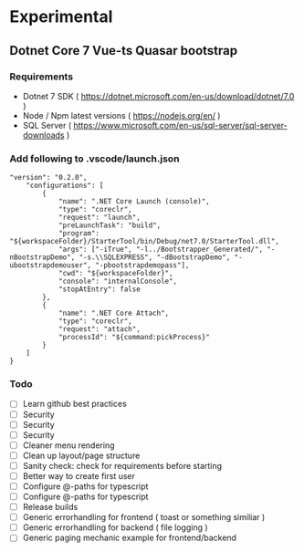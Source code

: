 # Experimental
## Dotnet Core 7 Vue-ts Quasar bootstrap

### Requirements

* Dotnet 7 SDK ( https://dotnet.microsoft.com/en-us/download/dotnet/7.0 )
* Node / Npm latest versions ( https://nodejs.org/en/ )
* SQL Server ( https://www.microsoft.com/en-us/sql-server/sql-server-downloads )

### Add following to .vscode/launch.json

```
"version": "0.2.0",
    "configurations": [
        {
            "name": ".NET Core Launch (console)",
            "type": "coreclr",
            "request": "launch",
            "preLaunchTask": "build",
            "program": "${workspaceFolder}/StarterTool/bin/Debug/net7.0/StarterTool.dll",
            "args": ["-iTrue", "-l../Bootstrapper_Generated/", "-nBootstrapDemo", "-s.\\SQLEXPRESS", "-dBootstrapDemo", "-ubootstrapdemouser", "-pbootstrapdemopass"],
            "cwd": "${workspaceFolder}",
            "console": "internalConsole",
            "stopAtEntry": false
        },
        {
            "name": ".NET Core Attach",
            "type": "coreclr",
            "request": "attach",
            "processId": "${command:pickProcess}"
        }
    ]
}
```

### Todo

- [ ] Learn github best practices
- [ ] Security
- [ ] Security
- [ ] Security
- [ ] Cleaner menu rendering
- [ ] Clean up layout/page structure
- [ ] Sanity check: check for requirements before starting
- [ ] Better way to create first user
- [ ] Configure @-paths for typescript
- [ ] Configure @-paths for typescript
- [ ] Release builds
- [ ] Generic errorhandling for frontend ( toast or something similiar )
- [ ] Generic errorhandling for backend ( file logging )
- [ ] Generic paging mechanic example for frontend/backend
